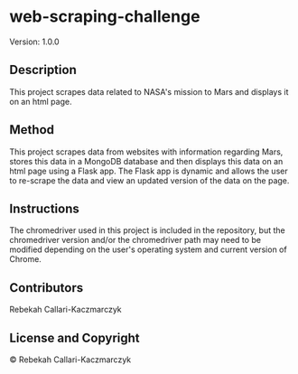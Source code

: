 # web-scraping-challenge
Version: 1.0.0

## Description
This project scrapes data related to NASA's mission to Mars and displays it on an html page.

## Method
This project scrapes data from websites with information regarding Mars, stores this data in a MongoDB database and then displays this data on an html page using a Flask app. The Flask app is dynamic and allows the user to re-scrape the data and view an updated version of the data on the page. 

## Instructions
The chromedriver used in this project is included in the repository, but the chromedriver version and/or the chromedriver path may need to be modified depending on the user's operating system and current version of Chrome. 

## Contributors
Rebekah Callari-Kaczmarczyk

## License and Copyright
&copy; Rebekah Callari-Kaczmarczyk
